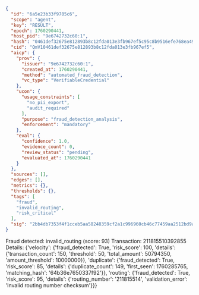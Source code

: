 ```json
{
  "id": "6a5e23b33f9705c6",
  "scope": "agent",
  "key": "RESULT",
  "epoch": 1760290441,
  "host_pid": "9e6742732c60:1",
  "hash": "0461def32675e812893b8c12fda013e3fb967ef5c95c8b9516efe768ea49927d",
  "cid": "QmV10461def32675e812893b8c12fda013e3fb967ef5",
  "aicp": {
    "prov": {
      "issuer": "9e6742732c60:1",
      "created_at": 1760290441,
      "method": "automated_fraud_detection",
      "vc_type": "VerifiableCredential"
    },
    "ucon": {
      "usage_constraints": [
        "no_pii_export",
        "audit_required"
      ],
      "purpose": "fraud_detection_analysis",
      "enforcement": "mandatory"
    },
    "eval": {
      "confidence": 1.0,
      "evidence_count": 0,
      "review_status": "pending",
      "evaluated_at": 1760290441
    }
  },
  "sources": [],
  "edges": [],
  "metrics": {},
  "thresholds": {},
  "tags": [
    "fraud",
    "invalid_routing",
    "risk_critical"
  ],
  "sig": "2bb4db7353f4f1cceb5aa58248359cf2a1c996960cb46c77459aa2512bd9a894"
}
```

Fraud detected: invalid_routing (score: 93)
Transaction: 211815510392855
Details: {'velocity': {'fraud_detected': True, 'risk_score': 100, 'details': {'transaction_count': 150, 'threshold': 50, 'total_amount': 50794350, 'amount_threshold': 10000000}}, 'duplicate': {'fraud_detected': True, 'risk_score': 85, 'details': {'duplicate_count': 149, 'first_seen': 1760285765, 'matching_hash': '64b36e7650337f92'}}, 'routing': {'fraud_detected': True, 'risk_score': 95, 'details': {'routing_number': '211815514', 'validation_error': 'Invalid routing number checksum'}}}
